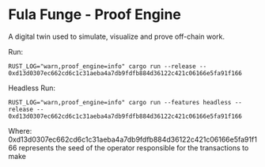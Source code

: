 # Fula Funge - Proof Engine

A digital twin used to simulate, visualize and prove off-chain work.

Run:
```
RUST_LOG="warn,proof_engine=info" cargo run --release -- 0xd13d0307ec662cd6c1c31aeba4a7db9fdfb884d36122c421c06166e5fa91f166
```
Headless Run:
```
RUST_LOG="warn,proof_engine=info" cargo run --features headless --release -- 0xd13d0307ec662cd6c1c31aeba4a7db9fdfb884d36122c421c06166e5fa91f166
```
Where: 0xd13d0307ec662cd6c1c31aeba4a7db9fdfb884d36122c421c06166e5fa91f166 represents the seed of the operator responsible for the transactions to make
